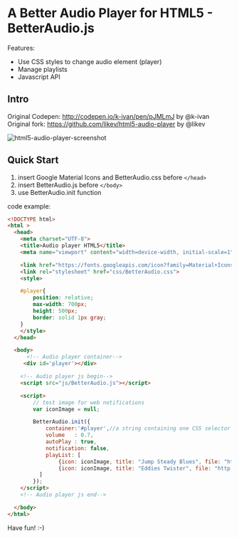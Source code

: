 # A Better Audio Player for HTML5 - BetterAudio.js

Features:
- Use CSS styles to change audio element (player)
- Manage playlists
- Javascript API

## Intro

Original Codepen: http://codepen.io/k-ivan/pen/pJMLmJ by @k-ivan  
Original fork: https://github.com/likev/html5-audio-player by @likev  

![html5-audio-player-screenshot](html5-audio-player.png)

## Quick Start

1. insert Google Material Icons and BetterAudio.css before `</head>`
2. insert BetterAudio.js before `</body>`
3. use BetterAudio.init function

code example:
```html
<!DOCTYPE html>
<html >
  <head>
    <meta charset="UTF-8">
    <title>Audio player HTML5</title>
    <meta name="viewport" content="width=device-width, initial-scale=1">

    <link href="https://fonts.googleapis.com/icon?family=Material+Icons" rel="stylesheet">
    <link rel="stylesheet" href="css/BetterAudio.css">
    <style>

    #player{
        position: relative;
        max-width: 700px;
        height: 500px;
        border: solid 1px gray;
    }
    </style>
  </head>

  <body>
      <!-- Audio player container-->
     <div id='player'></div>

    <!-- Audio player js begin-->
    <script src="js/BetterAudio.js"></script>

    <script>
        // test image for web notifications
        var iconImage = null;

        BetterAudio.init({
            container:'#player',//a string containing one CSS selector
            volume   : 0.7,
            autoPlay : true,
            notification: false,
            playList: [
                {icon: iconImage, title: "Jump Steady Blues", file: "http://www.openmusicarchive.org/audio/Jump_Steady_Blues.mp3"},
                {icon: iconImage, title: "Eddies Twister", file: "http://www.openmusicarchive.org/audio/Eddies_Twister.mp3"}
          ]
        });
    </script>
    <!-- Audio player js end-->

  </body>
</html>
```

Have fun! :-)
